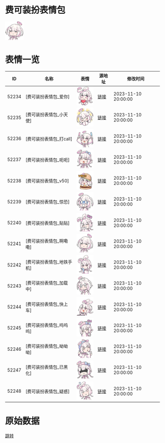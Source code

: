 # 费可装扮表情包

<img src="./cover.png" height="60" alt="cover" />

# 表情一览

|ID|名称|表情|源地址|修改时间|
|----|----|----|----|----|
|52234|[费可装扮表情包_爱你]|<img src="./pic/052234_%5B费可装扮表情包_爱你%5D.png" height="60" alt="爱你"/>|[链接](https://i0.hdslb.com/bfs/garb/699dc00ce1374521842dc1bf13d5946fc5d5607e.png)|2023-11-10 20:00:00|
|52235|[费可装扮表情包_小天使]|<img src="./pic/052235_%5B费可装扮表情包_小天使%5D.png" height="60" alt="小天使"/>|[链接](https://i0.hdslb.com/bfs/garb/c5ad9ca3f75fc6c32c335c76e2f95b65fe07ce2f.png)|2023-11-10 20:00:00|
|52236|[费可装扮表情包_打call]|<img src="./pic/052236_%5B费可装扮表情包_打call%5D.png" height="60" alt="打call"/>|[链接](https://i0.hdslb.com/bfs/garb/4931b2ff717ac19e094ccf8ef41e604f6384051c.png)|2023-11-10 20:00:00|
|52237|[费可装扮表情包_呃呃]|<img src="./pic/052237_%5B费可装扮表情包_呃呃%5D.png" height="60" alt="呃呃"/>|[链接](https://i0.hdslb.com/bfs/garb/3e9460457993f6054d22177ec63ade6810450640.png)|2023-11-10 20:00:00|
|52238|[费可装扮表情包_v50]|<img src="./pic/052238_%5B费可装扮表情包_v50%5D.png" height="60" alt="v50"/>|[链接](https://i0.hdslb.com/bfs/garb/c31378d8014377198aefdcdc46a0cf19b71277b4.png)|2023-11-10 20:00:00|
|52239|[费可装扮表情包_惊恐]|<img src="./pic/052239_%5B费可装扮表情包_惊恐%5D.png" height="60" alt="惊恐"/>|[链接](https://i0.hdslb.com/bfs/garb/a9cbcf310d1747bc94b979f945d14709eeda9e4d.png)|2023-11-10 20:00:00|
|52240|[费可装扮表情包_贴贴]|<img src="./pic/052240_%5B费可装扮表情包_贴贴%5D.png" height="60" alt="贴贴"/>|[链接](https://i0.hdslb.com/bfs/garb/42a37843e7dc2177f6102fa465a774284821288d.png)|2023-11-10 20:00:00|
|52241|[费可装扮表情包_啊嘞嘞]|<img src="./pic/052241_%5B费可装扮表情包_啊嘞嘞%5D.png" height="60" alt="啊嘞嘞"/>|[链接](https://i0.hdslb.com/bfs/garb/2accef9a18fe1853026bfa2cd745295e336e6742.png)|2023-11-10 20:00:00|
|52242|[费可装扮表情包_地铁手机]|<img src="./pic/052242_%5B费可装扮表情包_地铁手机%5D.png" height="60" alt="地铁手机"/>|[链接](https://i0.hdslb.com/bfs/garb/cb13f1432121bcb0b6558c736d19259fce0c16a1.png)|2023-11-10 20:00:00|
|52243|[费可装扮表情包_加载中]|<img src="./pic/052243_%5B费可装扮表情包_加载中%5D.png" height="60" alt="加载中"/>|[链接](https://i0.hdslb.com/bfs/garb/6d1ceb1f2be4a85ef693dee440630cb250f15c97.png)|2023-11-10 20:00:00|
|52244|[费可装扮表情包_快上车]|<img src="./pic/052244_%5B费可装扮表情包_快上车%5D.png" height="60" alt="快上车"/>|[链接](https://i0.hdslb.com/bfs/garb/f1be758e37ec9553fd345610b187590fa3eb628e.png)|2023-11-10 20:00:00|
|52245|[费可装扮表情包_呜呜呜]|<img src="./pic/052245_%5B费可装扮表情包_呜呜呜%5D.png" height="60" alt="呜呜呜"/>|[链接](https://i0.hdslb.com/bfs/garb/1466acf7ef50c7c5e41c20c9fff876f510e671ac.png)|2023-11-10 20:00:00|
|52246|[费可装扮表情包_呦呦呦]|<img src="./pic/052246_%5B费可装扮表情包_呦呦呦%5D.png" height="60" alt="呦呦呦"/>|[链接](https://i0.hdslb.com/bfs/garb/04e871a8add7c2e3f3338f0ffebbea67e4f58b6d.png)|2023-11-10 20:00:00|
|52247|[费可装扮表情包_已黑化]|<img src="./pic/052247_%5B费可装扮表情包_已黑化%5D.png" height="60" alt="已黑化"/>|[链接](https://i0.hdslb.com/bfs/garb/de0e281dd36c13eb8abbc74c93c55883c2de1915.png)|2023-11-10 20:00:00|
|52248|[费可装扮表情包_疑惑]|<img src="./pic/052248_%5B费可装扮表情包_疑惑%5D.png" height="60" alt="疑惑"/>|[链接](https://i0.hdslb.com/bfs/garb/c5937322aa719e0393006fe43e41ac99378b3349.png)|2023-11-10 20:00:00|

# 原始数据

[跳转](./raw.json)

